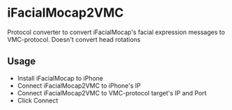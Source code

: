 # iFacialMocap2VMC
Protocol converter to convert iFacialMocap's facial expression messages to VMC-protocol. Doesn't convert head rotations

## Usage
- Install iFacialMocap to iPhone
- Connect iFacialMocap2VMC to iPhone's IP
- Connect iFacialMocap2VMC to VMC-protocol target's IP and Port
- Click Connect
